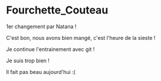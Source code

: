 # Fourchette_Couteau

1er changement par Natana ! 

C'est bon, nous avons bien mangé, c'est l'heure de la sieste !

Je continue l'entrainement avec git !

Je suis trop bien !

Il fait pas beau aujourd'hui :(
